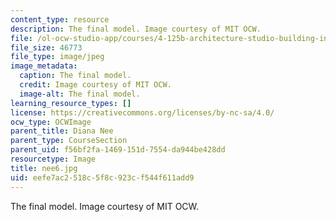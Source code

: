 ```yaml
---
content_type: resource
description: The final model. Image courtesy of MIT OCW.
file: /ol-ocw-studio-app/courses/4-125b-architecture-studio-building-in-landscapes-fall-2005/eefe7ac2518c5f8c923cf544f611add9_nee6.jpg
file_size: 46773
file_type: image/jpeg
image_metadata:
  caption: The final model.
  credit: Image courtesy of MIT OCW.
  image-alt: The final model.
learning_resource_types: []
license: https://creativecommons.org/licenses/by-nc-sa/4.0/
ocw_type: OCWImage
parent_title: Diana Nee
parent_type: CourseSection
parent_uid: f56bf2fa-1469-151d-7554-da944be428dd
resourcetype: Image
title: nee6.jpg
uid: eefe7ac2-518c-5f8c-923c-f544f611add9
---
```

The final model. Image courtesy of MIT OCW.